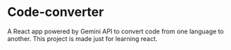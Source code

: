 # Code-converter
A React app powered by Gemini API to convert code from one language to another. This project is made just for learning react. 
